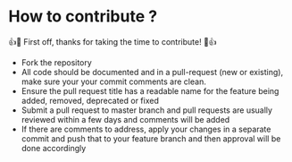 # How to contribute ?

👍🎉 First off, thanks for taking the time to contribute! 🎉👍

- Fork the repository
- All code should be documented and in a pull-request (new or existing), make sure your your commit comments are clean.
- Ensure the pull request title has a readable name for the feature being added, removed, deprecated or fixed
- Submit a pull request to master branch and pull requests are usually reviewed within a few days and comments will be added
- If there are comments to address, apply your changes in a separate commit and push that to your feature branch and then approval will be done accordingly 
